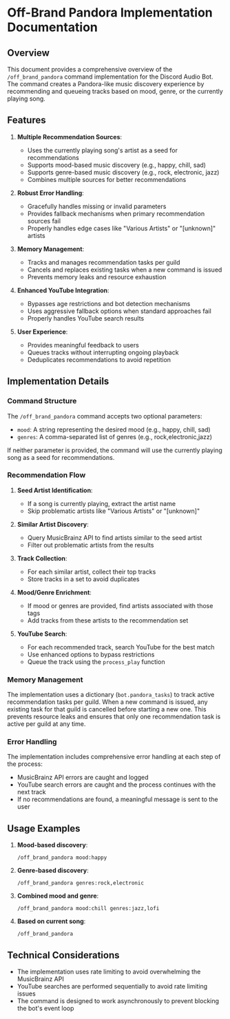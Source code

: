 # Off-Brand Pandora Implementation Documentation

## Overview

This document provides a comprehensive overview of the `/off_brand_pandora` command implementation for the Discord Audio Bot. The command creates a Pandora-like music discovery experience by recommending and queueing tracks based on mood, genre, or the currently playing song.

## Features

1. **Multiple Recommendation Sources**:
   - Uses the currently playing song's artist as a seed for recommendations
   - Supports mood-based music discovery (e.g., happy, chill, sad)
   - Supports genre-based music discovery (e.g., rock, electronic, jazz)
   - Combines multiple sources for better recommendations

2. **Robust Error Handling**:
   - Gracefully handles missing or invalid parameters
   - Provides fallback mechanisms when primary recommendation sources fail
   - Properly handles edge cases like "Various Artists" or "[unknown]" artists

3. **Memory Management**:
   - Tracks and manages recommendation tasks per guild
   - Cancels and replaces existing tasks when a new command is issued
   - Prevents memory leaks and resource exhaustion

4. **Enhanced YouTube Integration**:
   - Bypasses age restrictions and bot detection mechanisms
   - Uses aggressive fallback options when standard approaches fail
   - Properly handles YouTube search results

5. **User Experience**:
   - Provides meaningful feedback to users
   - Queues tracks without interrupting ongoing playback
   - Deduplicates recommendations to avoid repetition

## Implementation Details

### Command Structure

The `/off_brand_pandora` command accepts two optional parameters:
- `mood`: A string representing the desired mood (e.g., happy, chill, sad)
- `genres`: A comma-separated list of genres (e.g., rock,electronic,jazz)

If neither parameter is provided, the command will use the currently playing song as a seed for recommendations.

### Recommendation Flow

1. **Seed Artist Identification**:
   - If a song is currently playing, extract the artist name
   - Skip problematic artists like "Various Artists" or "[unknown]"

2. **Similar Artist Discovery**:
   - Query MusicBrainz API to find artists similar to the seed artist
   - Filter out problematic artists from the results

3. **Track Collection**:
   - For each similar artist, collect their top tracks
   - Store tracks in a set to avoid duplicates

4. **Mood/Genre Enrichment**:
   - If mood or genres are provided, find artists associated with those tags
   - Add tracks from these artists to the recommendation set

5. **YouTube Search**:
   - For each recommended track, search YouTube for the best match
   - Use enhanced options to bypass restrictions
   - Queue the track using the `process_play` function

### Memory Management

The implementation uses a dictionary (`bot.pandora_tasks`) to track active recommendation tasks per guild. When a new command is issued, any existing task for that guild is cancelled before starting a new one. This prevents resource leaks and ensures that only one recommendation task is active per guild at any time.

### Error Handling

The implementation includes comprehensive error handling at each step of the process:
- MusicBrainz API errors are caught and logged
- YouTube search errors are caught and the process continues with the next track
- If no recommendations are found, a meaningful message is sent to the user

## Usage Examples

1. **Mood-based discovery**:
   ```
   /off_brand_pandora mood:happy
   ```

2. **Genre-based discovery**:
   ```
   /off_brand_pandora genres:rock,electronic
   ```

3. **Combined mood and genre**:
   ```
   /off_brand_pandora mood:chill genres:jazz,lofi
   ```

4. **Based on current song**:
   ```
   /off_brand_pandora
   ```

## Technical Considerations

- The implementation uses rate limiting to avoid overwhelming the MusicBrainz API
- YouTube searches are performed sequentially to avoid rate limiting issues
- The command is designed to work asynchronously to prevent blocking the bot's event loop
